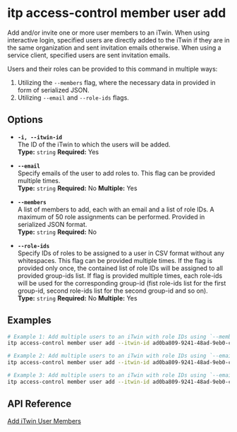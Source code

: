 # itp access-control member user add

Add and/or invite one or more user members to an iTwin. When using interactive login, specified users are directly added to the iTwin if they are in the same organization and sent invitation emails otherwise. When using a service client, specified users are sent invitation emails.

Users and their roles can be provided to this command in multiple ways:
1) Utilizing the `--members` flag, where the necessary data in provided in form of serialized JSON.
2) Utilizing `--email` and `--role-ids` flags.

## Options

- **`-i, --itwin-id`**  
  The ID of the iTwin to which the users will be added.  
  **Type:** `string` **Required:** Yes

- **`--email`**  
  Specify emails of the user to add roles to. This flag can be provided multiple times.  
  **Type:** `string` **Required:** No **Multiple:** Yes

- **`--members`**  
  A list of members to add, each with an email and a list of role IDs. A maximum of 50 role assignments can be performed. Provided in serialized JSON format.  
  **Type:** `string` **Required:** No

- **`--role-ids`**  
  Specify IDs of roles to be assigned to a user in CSV format without any whitespaces. This flag can be provided multiple times. If the flag is provided only once, the contained list of role IDs will be assigned to all provided group-ids list. If flag is provided multiple times, each role-ids will be used for the corresponding group-id (fist role-ids list for the first group-id, second role-ids list for the second group-id and so on).  
  **Type:** `string` **Required:** No **Multiple:** Yes

## Examples

```bash
# Example 1: Add multiple users to an iTwin with role IDs using `--members` flag.
itp access-control member user add --itwin-id ad0ba809-9241-48ad-9eb0-c8038c1a1d51 --members '[{"email": "user1@example.com", "roleIds": ["5abbfcef-0eab-472a-b5f5-5c5a43df34b1", "83ee0d80-dea3-495a-b6c0-7bb102ebbcc3"]}, {"email": "user2@example.com", "roleIds": ["5abbfcef-0eab-472a-b5f5-5c5a43df34b1"]}]'

# Example 2: Add multiple users to an iTwin with role IDs using `--email` and `--role-ids` flags.
itp access-control member user add --itwin-id ad0ba809-9241-48ad-9eb0-c8038c1a1d51 --email user1@example.com --email user2@example.com --role-ids 5abbfcef-0eab-472a-b5f5-5c5a43df34b1,83ee0d80-dea3-495a-b6c0-7bb102ebbcc3 --role-ids 5abbfcef-0eab-472a-b5f5-5c5a43df34b1

# Example 3: Add multiple users to an iTwin with role IDs using `--email` and `--role-ids` flags. Assign the same list of roles to all users.
itp access-control member user add --itwin-id ad0ba809-9241-48ad-9eb0-c8038c1a1d51 --email user1@example.com --email user2@example.com --role-ids 5abbfcef-0eab-472a-b5f5-5c5a43df34b1,83ee0d80-dea3-495a-b6c0-7bb102ebbcc3
```

## API Reference

[Add iTwin User Members](https://developer.bentley.com/apis/access-control-v2/operations/add-itwin-user-members/)